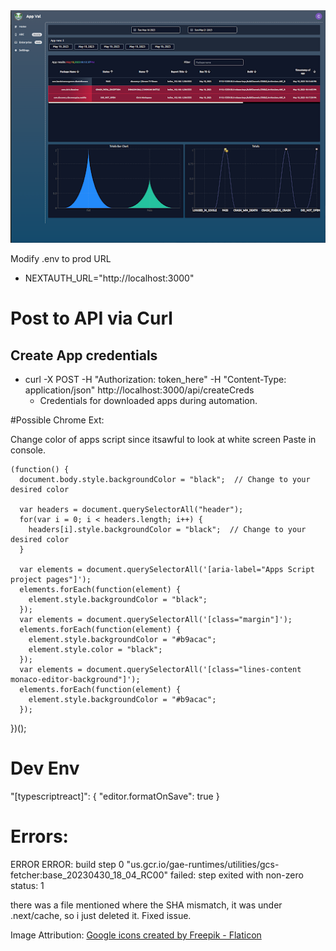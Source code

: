 
<img src="https://raw.githubusercontent.com/killuhwhale/app_val_dashboard/main/public/images/appvalDashboard.png?sanitize=true&raw=true" />

 Modify .env to prod URL
  - NEXTAUTH_URL="http://localhost:3000"

# Post to API via Curl
## Create App credentials
  - curl -X POST  -H "Authorization: token_here"  -H "Content-Type: application/json"  http://localhost:3000/api/createCreds
    - Credentials for downloaded apps during automation.

#Possible Chrome Ext:

Change color of apps script since itsawful to look at white screen
    Paste in console.

    (function() {
      document.body.style.backgroundColor = "black";  // Change to your desired color

      var headers = document.querySelectorAll("header");
      for(var i = 0; i < headers.length; i++) {
        headers[i].style.backgroundColor = "black";  // Change to your desired color
      }

      var elements = document.querySelectorAll('[aria-label="Apps Script project pages"]');
      elements.forEach(function(element) {
        element.style.backgroundColor = "black";
      });
      var elements = document.querySelectorAll('[class="margin"]');
      elements.forEach(function(element) {
        element.style.backgroundColor = "#b9acac";
        element.style.color = "black";
      });
      var elements = document.querySelectorAll('[class="lines-content monaco-editor-background"]');
      elements.forEach(function(element) {
        element.style.backgroundColor = "#b9acac";
      });
  })();



# Dev Env
"[typescriptreact]": {
    "editor.formatOnSave": true
}

# Errors:

ERROR
ERROR: build step 0 "us.gcr.io/gae-runtimes/utilities/gcs-fetcher:base_20230430_18_04_RC00" failed: step exited with non-zero status: 1

there was a file mentioned where the SHA mismatch, it was under .next/cache, so i just deleted it. Fixed issue.


Image Attribution:
<a href="https://www.flaticon.com/free-icons/google" title="google icons">Google icons created by Freepik - Flaticon</a>